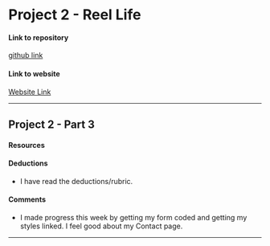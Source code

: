# Project 2 - Reel Life

#### Link to repository
[github link](https://github.com/liveoutloud/project-2_boone-janetta)

#### Link to website
[Website Link](http://janettaboone.com/project-2_boone-janetta/)
<!--TODO: update website link for Project 2 - Part 5-->

---

## Project 2 - Part 3

#### Resources

#### Deductions
- I have read the deductions/rubric.

#### Comments
- I made progress this week by getting my form coded and getting my styles linked.  I feel good about my Contact page.
---
